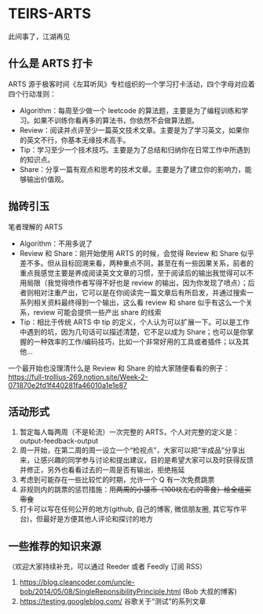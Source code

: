 # TEIRS-ARTS
此间事了，江湖再见

## 什么是 ARTS 打卡
ARTS 源于极客时间《左耳听风》专栏组织的一个学习打卡活动，四个字母对应着四个行动准则：

* Algorithm：每周至少做一个 leetcode 的算法题，主要是为了编程训练和学习。如果不训练你看再多的算法书，你依然不会做算法题。
* Review：阅读并点评至少一篇英文技术文章。主要是为了学习英文，如果你的英文不行，你基本无缘技术高手。
* Tip：学习至少一个技术技巧。主要是为了总结和归纳你在日常工作中所遇到的知识点。
* Share：分享一篇有观点和思考的技术文章。主要是为了建立你的影响力，能够输出价值观。

## 抛砖引玉
笔者理解的 ARTS

* Algorithm：不用多说了
* Review 和 Share：刚开始使用 ARTS 的时候，会觉得 Review 和 Share 似乎差不多。但从目标回溯来看，两种重点不同，甚至在有一些因果关系，前者的重点我感觉主要是养成阅读英文文章的习惯，至于阅读后的输出我觉得可以不用局限（我觉得喷作者写得不好也是 review 的输出，因为你发现了喷点）；后者则相对注重产出，它可以是在你阅读完一篇文章后有所启发，并通过搜索一系列相关资料最终得到一个输出，这么看 review 和 share 似乎有这么一个关系，review 可能会提供一些产出 share 的线索
* Tip：相比于传统 ARTS 中 tip 的定义，个人认为可以扩展一下。可以是工作中遇到的坑，因为几句话可以描述清楚，它不足以成为 Share；也可以是你掌握的一种效率的工作/编码技巧，比如一个非常好用的工具或者插件；以及其他...

一个最开始也没理清什么是 Review 和 Share 的给大家随便看看的例子：https://full-trollius-269.notion.site/Week-2-071870e2fd1f440281fa46010a1e1e87

## 活动形式
1. 暂定每人每两周（不是轮流）一次完整的 ARTS，个人对完整的定义是：output-feedback-output
2. 周一开始，在第二周的周一设立一个“检视点”，大家可以把“半成品”分享出来，让感兴趣的同学参与讨论和提出建议，目的是希望大家可以及时获得反馈并修正，另外也看看过去的一周是否有输出，拒绝拖延
3. 考虑到可能存在一些比较忙的时期，允许一个 Q 有一次免费跳票
4. 非规则内的跳票的惩罚措施：用~~两周的小猿币（100块左右的零食）给全组买零食~~
5. 打卡可以写在任何公开的地方(github, 自己的博客, 微信朋友圈, 其它写作平台)，但最好是方便其他人评论和探讨的地方

## 一些推荐的知识来源
（欢迎大家持续补充，可以通过 Reeder 或者 Feedly 订阅 RSS）
1. https://blog.cleancoder.com/uncle-bob/2014/05/08/SingleReponsibilityPrinciple.html (Bob 大叔的博客)
2. https://testing.googleblog.com/  谷歌关于“测试”的系列文章
